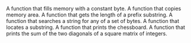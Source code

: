 A function that fills memory with a constant byte.
A function that copies memory area.
A function that gets the length of a prefix substring.
A function that searches a string for any of a set of bytes.
A function that locates a substring.
A function that prints the chessboard.
A function that prints the sum of the two diagonals of a square matrix of integers.
